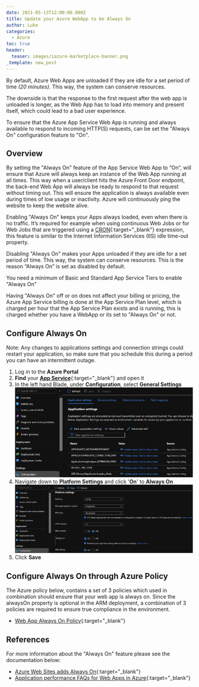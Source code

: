 ```yaml
---
date: 2021-05-13T12:00:00.000Z
title: Update your Azure WebApp to be Always On
author: Luke
categories:
  - Azure
toc: true
header:
  teaser: images/iazure-marketplace-banner.png
_template: new_post
---
```


By default, Azure Web Apps are unloaded if they are idle for a set period of time _(20 minutes)_. This way, the system can conserve resources.

The downside is that the response to the first request after the web app is unloaded is longer, as the Web App has to load into memory and present itself, which could lead to a bad user experience.

To ensure that the Azure App Service Web App is running and always available to respond to incoming HTTP(S) requests, can be set the "Always On" configuration feature to "On".

## Overview

By setting the "Always On" feature of the App Service Web App to “On”, will ensure that Azure will always keep an instance of the Web App running at all times. This way when a user/client hits the Azure Front Door endpoint, the back-end Web App will always be ready to respond to that request without timing out. This will ensure the application is always available even during times of low usage or inactivity. Azure will continuously ping the website to keep the website alive.

Enabling "Always On" keeps your Apps always loaded, even when there is no traffic. It’s required for example when using continuous Web Jobs or for Web Jobs that are triggered using a [CRON](https://en.wikipedia.org/wiki/Cron "Wikipedia - cron"){:target="_blank"} expression, this feature is similar to the Internet Information Services (IIS) idle time-out property.

Disabling "Always On" makes your Apps unloaded if they are idle for a set period of time. This way, the system can conserve resources. This is the reason “Always On” is set as disabled by default.

You need a minimum of Basic and Standard App Service Tiers to enable "Always On"

Having "Always On" off or on does not affect your billing or pricing, the Azure App Service billing is done at the App Service Plan level, which is charged per hour that the App Service Plan exists and is running, this is charged whether you have a WebApp or its set to "Always On" or not.

## Configure Always On

Note: Any changes to applications settings and connection strings could restart your application, so make sure that you schedule this during a period you can have an intermittent outage.

1. Log in to the **Azure Portal**
2. **Find** your [**App Service**](https://portal.azure.com/#blade/HubsExtension/BrowseResource/resourceType/Microsoft.Web%2Fsites "Azure Portal - App Service"){:target="_blank"} and open it
3. In the left hand Blade, under **Configuration**, select **General Settings**
   ![App Service - General Settings](/uploads/app-service_configurationsettings.png "App Service - General Settings")
4. Navigate down to **Platform Settings** and click '**On**' to **Always On**
   ![App Service - Always On](/uploads/app-service_alwayson.png "App Service - Always On")
5. Click **Save**

## Configure Always On through Azure Policy

The Azure policy below, contains a set of 3 policies which used in combination should ensure that your web app is always on. Since the alwaysOn property is optional in the ARM deployment, a combination of 3 policies are required to ensure true compliance in the environment.

* [Web App Always On Policy](https://github.com/Azure/Community-Policy/tree/master/Policies/WebApps/web-app-always-on "https://github.com/Azure/Community-Policy/tree/master/Policies/WebApps/web-app-always-on"){:target="_blank"}

## References

For more information about the "Always On" feature please see the documentation below:

* [Azure Web Sites adds Always On](https://azure.microsoft.com/en-us/updates/azure-web-sites-adds-always-on/?WT.mc_id=AZ-MVP-5004796 "https://azure.microsoft.com/en-us/updates/azure-web-sites-adds-always-on/?WT.mc_id=AZ-MVP-5004796"){:target="_blank"}
* [Application performance FAQs for Web Apps in Azure](https://learn.microsoft.com/en-us/troubleshoot/azure/general/web-apps-performance-faqs?WT.mc_id=AZ-MVP-5004796 "https://learn.microsoft.com/en-us/troubleshoot/azure/general/web-apps-performance-faqs?WT.mc_id=AZ-MVP-5004796"){:target="_blank"}
